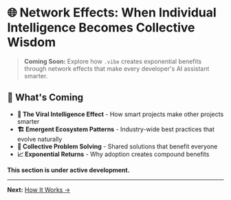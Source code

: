 # 🌐 Network Effects: When Individual Intelligence Becomes Collective Wisdom

> **Coming Soon:** Explore how `.vibe` creates exponential benefits through network effects that make every developer's AI assistant smarter.

## 🚀 What's Coming

- **🌊 The Viral Intelligence Effect** - How smart projects make other projects smarter
- **🏗️ Emergent Ecosystem Patterns** - Industry-wide best practices that evolve naturally
- **🤝 Collective Problem Solving** - Shared solutions that benefit everyone
- **📈 Exponential Returns** - Why adoption creates compound benefits

**This section is under active development.**

---

**Next:** [How It Works →](../04-how-it-works/01-autonomous-discovery.md)